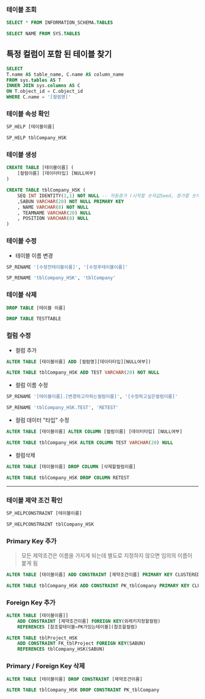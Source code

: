 ### 테이블 조회
```sql
SELECT * FROM INFORMATION_SCHEMA.TABLES

SELECT NAME FROM SYS.TABLES
```

## 특정 컬럼이 포함 된 테이블 찾기
```sql
SELECT
T.name AS table_name, C.name AS column_name
FROM sys.tables AS T
INNER JOIN sys.columns AS C
ON T.object_id = C.object_id
WHERE C.name = '[컬럼명]'
```

### 테이블 속성 확인
```sql
SP_HELP [테이블이름]
```

```sql
SP_HELP tblCompany_HSK
```

### 테이블 생성
```sql
CREATE TABLE [테이블이름] (
	[컬럼이름] [데이터타입] [NULL여부]
)
```
```sql
CREATE TABLE tblCompany_HSK (
	SEQ INT IDENTITY(1,1) NOT NULL -- 자동증가 (시작할 숫자값Seed, 증가할 숫자값)
	,SABUN VARCHAR(20) NOT NULL PRIMARY KEY
	, NAME VARCHAR(8) NOT NULL
	, TEAMNAME VARCHAR(20) NULL
	, POSITION VARCHAR(8) NULL
)
```

### 테이블 수정

- 테이블 이름 변경
```sql
SP_RENAME '[수정전테이블이름]', '[수정후테이블이름]'
```
```sql
SP_RENAME 'tblCompany_HSK', 'tblCompany'
```

### 테이블 삭제
```sql
DROP TABLE [테이블 이름]
```
```sql
DROP TABLE TESTTABLE
```


### 컬럼 수정

- 컬럼 추가
```sql
ALTER TABLE [테이블이름] ADD [컬럼명][데이터타입][NULL여부])
```
```sql
ALTER TABLE tblCompany_HSK ADD TEST VARCHAR(20) NOT NULL
```

- 컬럼 이름 수정
```sql
SP_RENAME '[테이블이름].[변경하고자하는컬럼이름]', '[수정하고싶은컬럼이름]'
```
```sql
SP_RENAME 'tblCompany_HSK.TEST', 'RETEST'
```

- 컬럼 데이터 "타입" 수정
```sql
ALTER TABLE [테이블이름] ALTER COLUMN [컬럼이름] [데이터타입] [NULL여부]
```
```sql
ALTER TABLE tblCompany_HSK ALTER COLUMN TEST VARCHAR(20) NULL
```

- 컬럼삭제
```sql
ALTER TABLE [테이블이름] DROP COLUMN [삭제할컬럼이름]
```
```sql
ALTER TABLE tblCompany_HSK DROP COLUMN RETEST
```

---
### 테이블 제약 조건 확인
```sql
SP_HELPCONSTRAINT [테이블이름]
```
```sql
SP_HELPCONSTRAINT tblCompany_HSK
```

### Primary Key 추가

 > 모든 제약조건은 이름을 가지게 되는데 별도로 지정하지 않으면 임의의 이름이 붙게 됨
```sql
ALTER TABLE [테이블이름] ADD CONSTRAINT [제약조건이름] PRIMARY KEY CLUSTERED (PK지정할컬럼이름)
```
```sql
ALTER TABLE tblCompany_HSK ADD CONSTRAINT PK_tblCompany PRIMARY KEY CLUSTERED (SABUN)
```

###  Foreign Key 추가
```sql
ALTER TABLE [테이블이름]] 
	ADD CONSTRAINT [제약조건이름] FOREIGN KEY(외래키지정할컬럼) 
	REFERENCES [참조할테이블=PK가있는테이블](참조할컬럼) 
```
```sql
ALTER TABLE tblProject_HSK 
	ADD CONSTRAINT FK_tblProject FOREIGN KEY(SABUN) 
	REFERENCES tblCompany_HSK(SABUN) 
```


### Primary / Foreign Key 삭제
```sql
ALTER TABLE [테이블이름] DROP CONSTRAINT [제약조건이름]
```
```sql
ALTER TABLE tblCompany_HSK DROP CONSTRAINT PK_tblCompany
```



